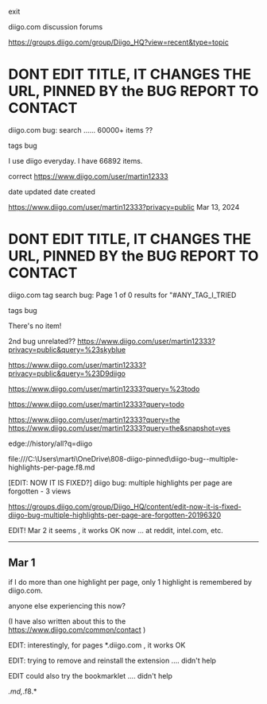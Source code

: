 
exit

diigo.com discussion forums

https://groups.diigo.com/group/Diigo_HQ?view=recent&type=topic


# DONT EDIT TITLE, IT CHANGES THE URL, PINNED BY the BUG REPORT TO CONTACT
diigo.com bug: search ......
60000+ items ??

tags
bug

I use diigo everyday. I have 66892 items.



correct
https://www.diigo.com/user/martin12333

date updated
date created

https://www.diigo.com/user/martin12333?privacy=public
Mar 13, 2024





# DONT EDIT TITLE, IT CHANGES THE URL, PINNED BY the BUG REPORT TO CONTACT
diigo.com tag search bug: Page 1 of 0 results for "#ANY_TAG_I_TRIED


tags
bug


There's no item!

2nd bug
unrelated??
https://www.diigo.com/user/martin12333?privacy=public&query=%23skyblue

https://www.diigo.com/user/martin12333?privacy=public&query=%23D9diigo

https://www.diigo.com/user/martin12333?query=%23todo





https://www.diigo.com/user/martin12333?query=todo

https://www.diigo.com/user/martin12333?query=the
https://www.diigo.com/user/martin12333?query=the&snapshot=yes

edge://history/all?q=diigo





file:///C:\Users\marti\OneDrive\808-diigo-pinned\diigo-bug--multiple-highlights-per-page.f8.md

[EDIT: NOW IT IS FIXED?] diigo bug: multiple highlights per page are forgotten - 3 views



https://groups.diigo.com/group/Diigo_HQ/content/edit-now-it-is-fixed-diigo-bug-multiple-highlights-per-page-are-forgotten-20196320

EDIT! Mar 2 it seems , it works OK now ... at reddit, intel.com, etc.

-------
Mar 1
-------

if I do more than one highlight per page, only 1 highlight is remembered by diigo.com.

anyone else experiencing this now?

(I have also written about this to the https://www.diigo.com/common/contact )

EDIT: interestingly, for pages *.diigo.com , it works OK

EDIT: trying to remove and reinstall the extension .... didn't help

EDIT could also try the bookmarklet .... didn't help





*.md,*.f8.*
